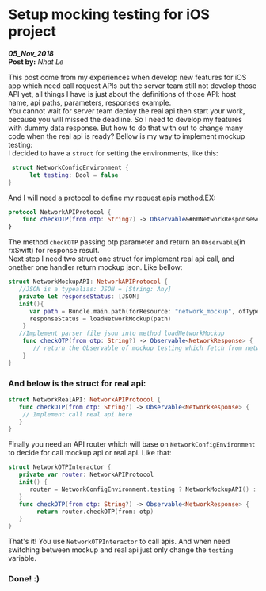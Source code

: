 # Setup mocking testing for iOS project

**_05_Nov_2018_**  
**Post by:** _Nhat Le_

This post come from my experiences when develop new features for iOS app which need call request APIs but the server team still not develop those API yet, all things I have is just about the definitions of those API: host name, api paths, parameters, responses example.  
You cannot wait for server team deploy the real api then start your work, because you will missed the deadline. So I need to develop my features with dummy data response. But how to do that with out to change many code when the real api is ready? Bellow is my way to implement mockup testing:  
I decided to have a `struct` for setting the environments, like this:

```swift
 struct NetworkConfigEnvironment {
      let testing: Bool = false
}
```

And I will need a protocol to define my request apis method.EX:

```swift
protocol NetworkAPIProtocol {
    func checkOTP(from otp: String?) -> Observable&#60NetworkResponse&#62
}
```

The method `checkOTP` passing otp parameter and return an `Observable`(in rxSwift) for response result.  
Next step I need two struct one struct for implement real api call, and onether one handler return mockup json. Like bellow:

```swift
struct NetworkMockupAPI: NetworkAPIProtocol {
   //JSON is a typealias: JSON = [String: Any]
   private let responseStatus: [JSON]
   init(){
      var path = Bundle.main.path(forResource: "network_mockup", ofType: "json")
      responseStatus = loadNetworkMockup(path)
    }
   //Implement parser file json into method loadNetworkMockup
    func checkOTP(from otp: String?) -> Observable<NetworkResponse> {
       // return the Observable of mockup testing which fetch from network_mockup.json's file here
    }
}
```

### And below is the struct for real api:

```swift
struct NetworkRealAPI: NetworkAPIProtocol {
   func checkOTP(from otp: String?) -> Observable<NetworkResponse> {
    // Implement call real api here
   }
}
```

Finally you need an API router which will base on `NetworkConfigEnvironment` to decide for call mockup api or real api. Like that:

```swift
struct NetworkOTPInteractor {
   private var router: NetworkAPIProtocol
   init() {
      router = NetworkConfigEnvironment.testing ? NetworkMockupAPI() : NetworkRealAPI()
   }
   func checkOTP(from otp: String?) -> Observable<NetworkResponse> {
        return router.checkOTP(from: otp)
   }
}
```

That's it! You use `NetworkOTPInteractor` to call apis. And when need switching between mockup and real api just only change the `testing` variable.

### Done! :)
